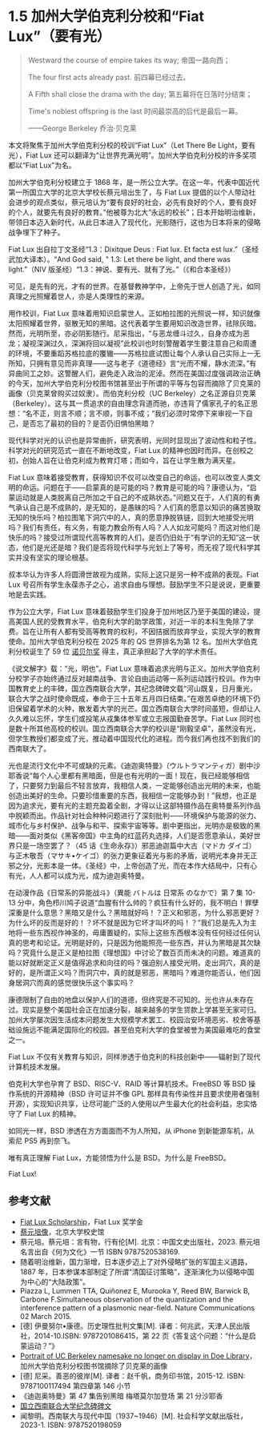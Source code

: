 # 1.5 加州大学伯克利分校和“Fiat Lux”（要有光）

>Westward the course of empire takes its way; 帝国一路向西；
>
>The four first acts already past. 前四幕已经过去。
>
>A Fifth shall close the drama with the day; 第五幕将在日落时分结束；
>
>Time's noblest offspring is the last 时间最崇高的后代是最后一幕。
>
>——George Berkeley 乔治·贝克莱

本文将聚焦于加州大学伯克利分校的校训“Fiat Lux”（Let There Be Light，要有光），Fiat Lux 还可以翻译为“让世界充满光明”。加州大学伯克利分校的许多奖项都以“Fiat Lux”为名。

加州大学伯克利分校建立于 1868 年，是一所公立大学。在这一年，代表中国近代第一所国立大学的北京大学校长蔡元培出生了，与 Fiat Lux 提倡的以个人带动社会进步的观点类似，蔡元培认为“要有良好的社会，必先有良好的个人，要有良好的个人，就要先有良好的教育。”他被尊为北大“永远的校长”；日本开始明治维新，带领日本迈入新时代，从此日本进入了现代化，光影随行，这也为日本将来的侵略战争埋下了种子。

Fiat Lux 出自拉丁文圣经“1.3：Dixitque Deus : Fiat lux. Et facta est lux.”（圣经武加大译本）。“And God said, " 1.3: Let there be light, and there was light.”（NIV 版圣经）“1.3：神说、要有光、就有了光。”（《和合本圣经》）

可见，是先有的光，才有的世界。在基督教神学中，上帝先于世人创造了光，如同真理之光照耀着世人，亦是人类理性的来源。

用作校训，Fiat Lux 意味着用知识启蒙世人。正如柏拉图的光照说一样，知识就像太阳照耀着世界，驱散无知的黑暗。这代表着学生要用知识改造世界，祛除灰暗。然而，光明所至，亦必阴影随行。尼采指出，“与恶龙缠斗过久，自身亦成为恶龙；凝视深渊过久，深渊将回以凝视”此校训也时刻警醒着学生要注意自己和周遭的环境，不要重蹈苏格拉底的覆辙——苏格拉底试图让每个人承认自己实际上一无所知，只拥有意见而非真理——这与老子《道德经》言“光而不耀，静水流深。”有异曲同工之妙。这警醒人们，避免走入政治的泥淖。然而在美国过度强调政治正确的今天，加州大学伯克利分校图书馆甚至出于所谓的平等与包容而摘除了贝克莱的画像（贝克莱曾购买过奴隶）。而伯克利分校（UC Berkeley）之名正源自贝克莱（Berkeley）。这与其一贯追求的自由理念背道而驰，亦违背了儒家孔子的名正思想：“名不正，则言不顺；言不顺，则事不成；”我们必须时常停下来审视一下自己，是否忘了最初的目的？是否仍旧惧怕黑暗？

现代科学对光的认识也是异常曲折，研究表明，光同时显现出了波动性和粒子性。科学对光的研究范式一直在不断地改变，Fiat Lux 的精神也因时而异。在创校之初，创始人旨在让伯克利成为教育灯塔；而如今，旨在让学生散为满天星。

Fiat Lux 意味着接受教育，获得知识不仅可以改变自己的命运，也可以改变人类文明的命运。问题在于——启蒙真的是可能的吗？教育是可能的吗？康德认为，“启蒙运动就是人类脱离自己所加之干自己的不成熟状态。”问题又在于，人们真的有勇气承认自己是不成熟的，是无知的，是愚昧的吗？人们真的愿意以知识的痛苦换取无知的快乐吗？柏拉图笔下洞穴中的人，真的愿意挣脱铁链，回到大地接受光明吗？我们有责任，有义务，有能力教会所有人吗？人人如龙可能吗？而这对他们是快乐的吗？接受过所谓现代高等教育的人们，是否仍旧处于“有学识的无知”这一状态，他们是光还是暗？我们是否将现代科学与光划上了等号，而无视了现代科学其实并没有坚实的理论根基。

叔本华认为许多人将圆滑世故视为成熟，实际上这只是另一种不成熟的表现。Fiat Lux 号召所有学生永葆赤子之心，追求自由与理想。鼓励学生不只是说说，更重要地是去实践。

作为公立大学，Fiat Lux 意味着鼓励学生们投身于加州地区乃至于美国的建设，提高美国人民的受教育水平，伯克利大学的助学政策，对近一半的本科生免除了学费。旨在让所有人都有受高等教育的权利，不因拮据而放弃学业，实现大学的教育使命。加州大学伯克利分校在 2025 年的 QS 世界排名为第 12 名。加州大学伯克利分校诞生了 59 位 [诺贝尔奖](https://inspire.berkeley.edu/get-inspired/nobels/) 得主，真正承担起了大学的学术责任。

《说文解字》载：“光，明也”。Fiat Lux 意味着追求光明与正义。加州大学伯克利分校学子亦始终通过反对越南战争、言论自由运动等一系列运动践行校训。作为中国教育史上的丰碑，国立西南联合大学，其纪念碑碑文载“河山既复，日月重光，联合大学之战时使命既成，奉命于三十五年五月四日结束。”在艰苦卓绝的环境下仍旧保留着学术的火种，散发着大学的光芒。国立西南联合大学时间虽短，但却让人久久难以忘怀，学生们或投笔从戎集体参军或立志报国勤奋苦学。Fiat Lux 同时也是数十所其他高校的校训。国立西南联合大学的校训是“刚毅坚卓”，虽然没有光，但学生教授们都变成了光，推动着中国现代化的进程。而今我们再也找不到我们的西南联大了。

光也是流行文化中不可或缺的元素。《迪迦奥特曼》（ウルトラマンティガ）剧中沙耶香说“每个人心里都有黑暗面，但是也有光明的一面！现在，我已经能够相信了，只要努力到最后不轻言放弃，我相信人类，一定能够创造出光明的未来，也能创造出美好的生命。只要珍惜重要的东西，我相信一定能够办到！”我想，也正是因为追求光，要有光的主题充盈着全剧，才得以让这部特摄作品在奥特曼系列作品中脱颖而出。作品针对社会种种问题进行了深刻批判——环境保护与能源的张力、城市化与乡村保护、战争与和平、探索宇宙等等。剧中更指出，光明亦是极致的黑暗——面对类似《黑客帝国》中主角的红蓝药丸选择，人们是否愿意承认，美好世界只是一场空罢了？（45 话《生命永存》）邪恶迪迦篇中大古（マドカ ダイゴ）与正木敬吾（マサキ•ケイゴ）的张力更象征着光与影的矛盾，说明光本身并无正邪之分，光影本是一体。《圣经》中，上帝创造了光，而在本作大结局中，只有心有光，人人都可以成为光，成为迪迦奥特曼。

在动漫作品《日常系的异能战斗》（異能 バトルは 日常系 のなかで）第 7 集 10-13 分中，角色栉川鸠子说道“血腥有什么帅的？疯狂有什么好的，我不明白！罪孽深重是什么意思？黑暗又是什么？黑暗就好吗！？正义和邪恶，为什么邪恶更好？为什么坏的反而是好的！？坏不就是因为它坏才叫坏的吗！？”我们总是先入为主地将一些东西视作神圣的，毋庸置疑的，实际上这些东西根本没有任何经过任何认真的思考和论证。光明是好的，只是因为他能照亮一些东西，并认为黑暗是其欠缺吗？究竟什么是正义是柏拉图《理想国》中讨论了数百页而未决的问题。难道真的能以好就断定正义是值得追求和向往的吗？强迫别人接受光明，走出洞穴，真的是好的，是所谓正义吗？而洞穴中，真的就是邪恶，黑暗吗？难道你能否认，他们因身居洞穴而真的感觉很快乐这个事实吗？

康德限制了自由的地盘以保护人们的道德，但终究是不可知的。光也许从未存在过。现实是整个美国社会正在加速分裂，越来越多的学生贷款上学甚至无家可归。加州大学屡次因生活成本问题发生大规模学术罢工、校园治安环境恶劣、校舍等基础设施远不能满足国际化的校园。甚至伯克利大学的食堂被誉为美国最难吃的食堂之一。

Fiat Lux 不仅有关教育与知识，同样渗透于伯克利的科技创新中——辐射到了现代计算机技术发展。

伯克利大学也孕育了 BSD、RISC-V、RAID 等计算机技术。FreeBSD 等 BSD 操作系统的开源精神（BSD 许可证并不像 GPL 那样具有传染性并且要求使用者强制开源），实现知识共享，让尽可能广泛的人使用以产生最大化的社会利益，忠实恪守了 Fiat Lux 的精神。

如同光一样，BSD 渗透在方方面面而不为人所知，从 iPhone 到新能源车机，从索尼 PS5 再到奈飞。

唯有真正理解 Fiat Lux，方能领悟为什么是 BSD。为什么是 FreeBSD。

Fiat Lux!

## 参考文献

- [Fiat Lux Scholarship](https://financialaid.berkeley.edu/types-of-aid-at-berkeley/scholarships/fiat-lux-scholarship/)，Fiat Lux 奖学金
- [蔡元培像](https://www.xsg.pku.edu.cn/details/1893.html)，北京大学校史馆
- 蔡元培。蔡元培：言有物，行有伦[M]. 北京：中国文史出版社，2023. 蔡元培名言出自《何为文化》一节 ISBN 9787520538169.
- 随着明治维新，国力渐增，日本逐步迈上了对外侵略扩张的军国主义道路，1887 年，日本参谋本部制定了所谓“清国征讨策略”，逐渐演化为以侵略中国为中心的“大陆政策”。
- Piazza L, Lummen TTA, Quiñonez E, Murooka Y, Reed BW, Barwick B, Carbone F.Simultaneous observation of the quantization and the interference pattern of a plasmonic near-field. Nature Communications 02 March 2015.
- [德] 伊曼努尔•康德。历史理性批判文集[M]. 译者：何兆武，天津人民出版社，2014-10.ISBN: 9787201086415，第 22 页《答复这个问题：“什么是启蒙运动？”》
- [Portrait of UC Berkeley namesake no longer on display in Doe Library](https://www.lib.berkeley.edu/about/news/george-berkeley-portrait)，加州大学伯克利分校图书馆摘除了贝克莱的画像
- [德] 尼采。善恶的彼岸[M]. 译者：赵千帆，商务印书馆，2015-12. ISBN: 9787100117494 第四章第 146 小节
- 《迪迦奥特曼》第 47 集告别黑暗 梅塔莫尔加登场 第 21 分沙耶香
- [国立西南联合大学纪念碑碑文](https://www.tsinghua.org.cn/info/1952/17852.htm)
- 闻黎明。西南联大与现代中国（1937~1946）[M]. 社会科学文献出版社，2023-1. ISBN: 9787520198059
